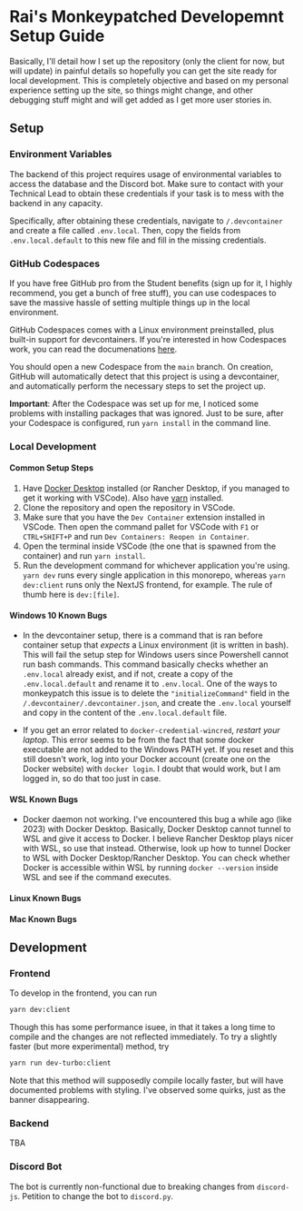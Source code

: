 # Rai's Monkeypatched Developemnt Setup Guide

Basically, I'll detail how I set up the repository (only the client for now, but will update) in painful details so hopefully you can get the site ready for local development. This is completely objective and based on my personal experience setting up the site, so things might change, and other debugging stuff might and will get added as I get more user stories in.

## Setup

### Environment Variables

The backend of this project requires usage of environmental variables to access the database and the Discord bot. Make sure to contact with your Technical Lead to obtain these credentials if your task is to mess with the backend in any capacity.

Specifically, after obtaining these credentials, navigate to `/.devcontainer` and create a file called `.env.local`. Then, copy the fields from `.env.local.default` to this new file and fill in the missing credentials.

### GitHub Codespaces

If you have free GitHub pro from the Student benefits (sign up for it, I highly recommend, you get a bunch of free stuff), you can use codespaces to save the massive hassle of setting multiple things up in the local environment.

GitHub Codespaces comes with a Linux environment preinstalled, plus built-in support for devcontainers. If you're interested in how Codespaces work, you can read the documenations [here](https://docs.github.com/en/codespaces/overview).

You should open a new Codespace from the `main` branch. On creation, GitHub will automatically detect that this project is using a devcontainer, and automatically perform the necessary steps to set the project up.

**Important**: After the Codespace was set up for me, I noticed some problems with installing packages that was ignored. Just to be sure, after your Codespace is configured, run `yarn install` in the command line.

### Local Development

#### Common Setup Steps

1. Have [Docker Desktop](https://www.docker.com/products/docker-desktop/) installed (or Rancher Desktop, if you managed to get it working with VSCode). Also have [yarn](https://yarnpkg.com/getting-started/install) installed.
2. Clone the repository and open the repository in VSCode.
3. Make sure that you have the `Dev Container` extension installed in VSCode. Then open the command pallet for VSCode with `F1` or `CTRL+SHIFT+P` and run `Dev Containers: Reopen in Container`.
4. Open the terminal inside VSCode (the one that is spawned from the container) and run `yarn install`.
5. Run the development command for whichever application you're using. `yarn dev` runs every single application in this monorepo, whereas `yarn dev:client` runs only the NextJS frontend, for example. The rule of thumb here is `dev:[file]`.

#### Windows 10 Known Bugs

- In the devcontainer setup, there is a command that is ran before container setup that *expects* a Linux environment (it is written in bash). This will fail the setup step for Windows users since Powershell cannot run bash commands. This command basically checks whether an `.env.local` already exist, and if not, create a copy of the `.env.local.default` and rename it to `.env.local`. One of the ways to monkeypatch this issue is to delete the `"initializeCommand"` field in the `/.devcontainer/.devcontainer.json`, and create the `.env.local` yourself and copy in the content of the `.env.local.default` file.

- If you get an error related to `docker-credential-wincred`, *restart your laptop*. This error seems to be from the fact that some docker executable are not added to the Windows PATH yet. If you reset and this still doesn't work, log into your Docker account (create one on the Docker website) with `docker login`. I doubt that would work, but I am logged in, so do that too just in case.

#### WSL Known Bugs

- Docker daemon not working. I've encountered this bug a while ago (like 2023) with Docker Desktop. Basically, Docker Desktop cannot tunnel to WSL and give it access to Docker. I believe Rancher Desktop plays nicer with WSL, so use that instead. Otherwise, look up how to tunnel Docker to WSL with Docker Desktop/Rancher Desktop. You can check whether Docker is accessible within WSL by running `docker --version` inside WSL and see if the command executes.

#### Linux Known Bugs

#### Mac Known Bugs

## Development

### Frontend

To develop in the frontend, you can run

```bash
yarn dev:client
```

Though this has some performance isuee, in that it takes a long time to compile and the changes are not reflected immediately. To try a slightly faster (but more experimental) method, try

```bash
yarn run dev-turbo:client
```

Note that this method will supposedly compile locally faster, but will have documented problems with styling. I've observed some quirks, just as the banner disappearing.

### Backend

TBA

### Discord Bot

The bot is currently non-functional due to breaking changes from `discord-js`. Petition to change the bot to `discord.py`.
